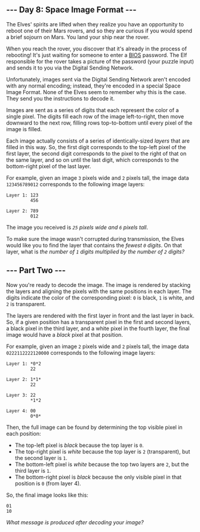 --- Day 8: Space Image Format ---
---------------------------------

The Elves' spirits are lifted when they realize you have an opportunity to reboot one of their Mars rovers, and so they are curious if you would spend a brief sojourn on Mars. You land your ship near the rover.

When you reach the rover, you discover that it's already in the process of rebooting! It's just waiting for someone to enter a [BIOS](https://en.wikipedia.org/wiki/BIOS) password. The Elf responsible for the rover takes a picture of the password (your puzzle input) and sends it to you via the Digital Sending Network.

Unfortunately, images sent via the Digital Sending Network aren't encoded with any normal encoding; instead, they're encoded in a special Space Image Format. None of the Elves seem to remember why this is the case. They send you the instructions to decode it.

Images are sent as a series of digits that each represent the color of a single pixel. The digits fill each row of the image left-to-right, then move downward to the next row, filling rows top-to-bottom until every pixel of the image is filled.

Each image actually consists of a series of identically-sized *layers* that are filled in this way. So, the first digit corresponds to the top-left pixel of the first layer, the second digit corresponds to the pixel to the right of that on the same layer, and so on until the last digit, which corresponds to the bottom-right pixel of the last layer.

For example, given an image `3` pixels wide and `2` pixels tall, the image data `123456789012` corresponds to the following image layers:


```
Layer 1: 123
         456

Layer 2: 789
         012

```

The image you received is *`25` pixels wide and `6` pixels tall*.

To make sure the image wasn't corrupted during transmission, the Elves would like you to find the layer that contains the *fewest `0` digits*. On that layer, what is *the number of `1` digits multiplied by the number of `2` digits?*

--- Part Two ---
----------------

Now you're ready to decode the image. The image is rendered by stacking the layers and aligning the pixels with the same positions in each layer. The digits indicate the color of the corresponding pixel: `0` is black, `1` is white, and `2` is transparent.

The layers are rendered with the first layer in front and the last layer in back. So, if a given position has a transparent pixel in the first and second layers, a black pixel in the third layer, and a white pixel in the fourth layer, the final image would have a *black* pixel at that position.

For example, given an image `2` pixels wide and `2` pixels tall, the image data `0222112222120000` corresponds to the following image layers:


```
Layer 1: *0*2
         22

Layer 2: 1*1*
         22

Layer 3: 22
         *1*2

Layer 4: 00
         0*0*

```

Then, the full image can be found by determining the top visible pixel in each position:

* The top-left pixel is *black* because the top layer is `0`.
* The top-right pixel is *white* because the top layer is `2` (transparent), but the second layer is `1`.
* The bottom-left pixel is *white* because the top two layers are `2`, but the third layer is `1`.
* The bottom-right pixel is *black* because the only visible pixel in that position is `0` (from layer 4).

So, the final image looks like this:


```
01
10

```

*What message is produced after decoding your image?*